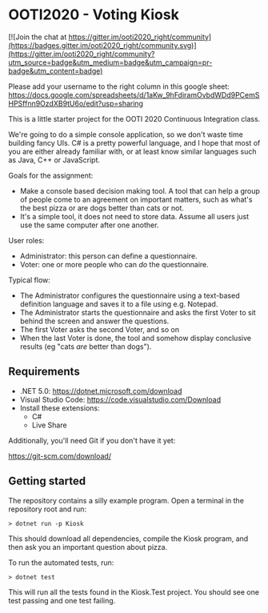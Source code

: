 OOTI2020 - Voting Kiosk
=======================

[![Join the chat at https://gitter.im/ooti2020_right/community](https://badges.gitter.im/ooti2020_right/community.svg)](https://gitter.im/ooti2020_right/community?utm_source=badge&utm_medium=badge&utm_campaign=pr-badge&utm_content=badge)

Please add your username to the right column in this google sheet:
https://docs.google.com/spreadsheets/d/1aKw_9hFdiramOvbdWDd9PCemSHPSffnn9OzdXB9tU6o/edit?usp=sharing

This is a little starter project for the OOTI 2020 Continuous Integration class.

We're going to do a simple console application, so we don't waste time building fancy UIs. C# is a pretty powerful language, and I hope that most of you are either already familiar with, or at least know similar languages such as Java, C++ or JavaScript.

Goals for the assignment:
* Make a console based decision making tool. A tool that can help a group of people come to an agreement on important matters, such as what's the best pizza or are dogs better than cats or not.
* It's a simple tool, it does not need to store data. Assume all users just use the same computer after one another.

User roles:
* Administrator: this person can define a questionnaire.
* Voter: one or more people who can *do* the questionnaire.

Typical flow:
* The Administrator configures the questionnaire using a text-based definition language and saves it to a file using e.g. Notepad.
* The Administrator starts the questionnaire and asks the first Voter to sit behind the screen and answer the questions.
* The first Voter asks the second Voter, and so on
* When the last Voter is done, the tool and somehow display conclusive results (eg "cats *are* better than dogs").

Requirements
------------
* .NET 5.0: https://dotnet.microsoft.com/download
* Visual Studio Code: https://code.visualstudio.com/Download
* Install these extensions:
    * C#
    * Live Share

Additionally, you'll need Git if you don't have it yet:

https://git-scm.com/download/

Getting started
---------------

The repository contains a silly example program. Open a terminal in the repository root and run:

```
> dotnet run -p Kiosk
```

This should download all dependencies, compile the Kiosk program, and then ask you an important question about pizza.

To run the automated tests, run:

```
> dotnet test
```

This will run all the tests found in the Kiosk.Test project. You should see one test passing and one test failing.